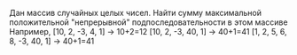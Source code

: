 Дан массив случайных целых чисел.
Найти сумму максимальной положительной "непрерывной" 
подпоследовательности в этом массиве
Например,
[10, 2, -3, 4, 1] -> 10+2=12
[10, 2, -3, 40, 1] -> 40+1=41
[1, 2, 5, 6, 8, -3, 40, 1] -> 40+1=41

